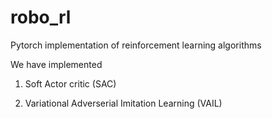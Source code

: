 # robo_rl
Pytorch implementation of reinforcement learning algorithms

We have implemented

1. Soft Actor critic (SAC)

2. Variational Adverserial Imitation Learning (VAIL)
